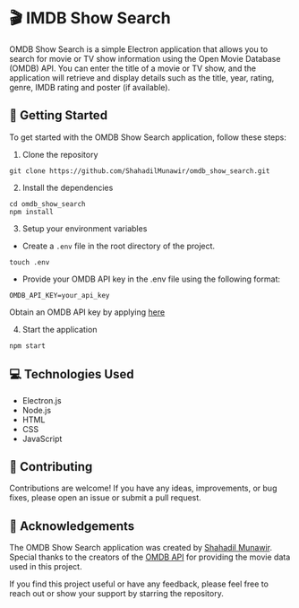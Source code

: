 # 🎬 IMDB Show Search

OMDB Show Search is a simple Electron application that allows you to search for movie or TV show information using the Open Movie Database (OMDB) API. You can enter the title of a movie or TV show, and the application will retrieve and display details such as the title, year, rating, genre, IMDB rating and poster (if available).

## 🚀 Getting Started

To get started with the OMDB Show Search application, follow these steps:

1. Clone the repository
```shell
git clone https://github.com/ShahadilMunawir/omdb_show_search.git
```

2. Install the dependencies
```shell
cd omdb_show_search
npm install
```

3. Setup your environment variables
- Create a ```.env``` file in the root directory of the project.
```shell
touch .env
```
- Provide your OMDB API key in the .env file using the following format:
```text
OMDB_API_KEY=your_api_key
```
Obtain an OMDB API key by applying [here](https://www.omdbapi.com/apikey.aspx)

4. Start the application
```shell
npm start
```

## 💻 Technologies Used

- Electron.js
- Node.js
- HTML
- CSS
- JavaScript

## 🤝 Contributing

Contributions are welcome! If you have any ideas, improvements, or bug fixes, please open an issue or submit a pull request.

## 🙏 Acknowledgements

The OMDB Show Search application was created by [Shahadil Munawir](https://github.com/ShahadilMunawir). Special thanks to the creators of the [OMDB API](https://www.omdbapi.com/) for providing the movie data used in this project.

If you find this project useful or have any feedback, please feel free to reach out or show your support by starring the repository.